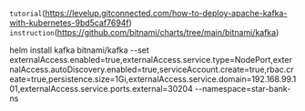 `tutorial`(https://levelup.gitconnected.com/how-to-deploy-apache-kafka-with-kubernetes-9bd5caf7694f)
`instruction`(https://github.com/bitnami/charts/tree/main/bitnami/kafka)

helm install kafka bitnami/kafka --set externalAccess.enabled=true,externalAccess.service.type=NodePort,externalAccess.autoDiscovery.enabled=true,serviceAccount.create=true,rbac.create=true,persistence.size=1Gi,externalAccess.service.domain=192.168.99.101,externalAccess.service.ports.external=30204 --namespace=star-bank-ns